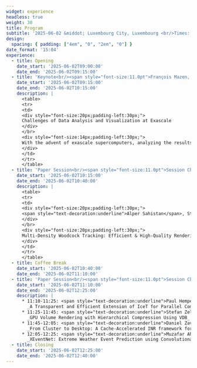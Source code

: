```yaml
---
widget: experience
headless: true
weight: 30
title: Program
subtitle: '2025-06-02 &middot; Luxembourg City, Luxembourg <br/>Times: CEST'
design:
  spacing: { padding: ["4em", "0", "2em", "0"] }
date_format: '15:04'
experience:
  - title: Opening
    date_start: '2025-06-02T09:00:00'
    date_end: '2025-06-02T09:15:00'
  - title: 'Keynote<br/><span style="font-size:11.0pt">François Mazen, Kitware Europe</span>'
    date_start: '2025-06-02T09:15:00'
    date_end: '2025-06-02T10:15:00'
    description: |
      <table>
      <tr>
      <td>
      <div style="font-size:20px;padding-left:30px;">
      Challenges of Data Analysis and Visualization at Exascale
      </div>
      </br>
      <div style="font-size:14px;padding-left:30px;">
      With the advent of exascale supercomputers, analyzing the results of numerical simulations has brought new visualization challenges, whether in terms of data size, hybrid hardware architectures, ray tracing rendering libraries, or progressive analysis. This presentation will take stock of these new scientific visualization challenges in the exascale era where GPU computing becomes the state of the art. We will analyse the current possible responses to these challenges (Viskores, ANARI, WebGPU, in situ GPU memory resident workflows...), and Kitware's vision in this field.
      </div>
      </td>
      </tr>
      </table>
  - title: 'Paper Session<br/><span style="font-size:11.0pt">Session Chair: Steffen Frey</span>'
    date_start: '2025-06-02T10:15:00'
    date_end: '2025-06-02T10:40:00'
    description: |
      <table>
      <tr>
      <td>
      <div style="font-size:20px;padding-left:30px;">
      <span style="text-decoration:underline">Alper Sahistan</span>, Stefan Zellmann, Nate Morrical, Valerio Pascucci, Ingo Wald:  
      </div>
      </br>
      <div style="font-size:20px;padding-left:30px;">
      Multi-Density Woodcock Tracking: Efficient & High-Quality Rendering for Multi-Channel Volumes
      </div>
      </td>
      </tr>
      </table>
  - title: Coffee Break
    date_start: '2025-06-02T10:40:00'
    date_end: '2025-06-02T11:10:00'
  - title: 'Paper Session<br/><span style="font-size:11.0pt">Session Chair: Roxana Bujack</span>'
    date_start: '2025-06-02T11:10:00'
    date_end: '2025-06-02T12:25:00'
    description: |
      * 11:10-11:25: <span style="text-decoration:underline">Paul Hempel</span>, Aryaman Gupta, Ivo F. Sbalzarini, Stefan Gumhold:<br/>
        _A Transparent and Efficient Extension of IceT for Parallel Compositing on Non-Convex Volume Domain Decompositions_
      * 11:25-11:45: <span style="text-decoration:underline">Stefan Zellmann</span>, Milan Jaroš, Jefferson Amstutz, Ingo Wald:<br/>
        _GPU Volume Rendering with Hierarchical Compression Using VDB_
      * 11:45-12:05: <span style="text-decoration:underline">Daniel Zavorotny</span>, Qi Wu, David Bauer, Kwan-Liu Ma:<br/>
        _From Cluster to Desktop: A Cache-Accelerated INR framework for Interactive Visualization of Tera-Scale Data_
      * 12:05-12:25: <span style="text-decoration:underline">Muzafar Ahmad Wani</span>, Preeti Malakar:<br/>
        _XEventNet: Extreme Weather Event Prediction using Convolutional Neural Networks and In Situ Visualization_
  - title: Closing
    date_start: '2025-06-02T12:25:00'
    date_end: '2025-06-02T12:40:00'
---
```


